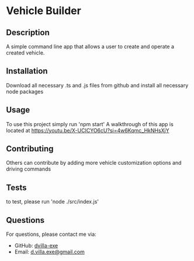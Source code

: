 # Vehicle Builder



## Description
A simple command line app that allows a user to create and operate a created vehicle.

## Installation
Download all necessary .ts and .js files from github and install all necessary node packages

## Usage
To use this project simply run 'npm start' A walkthrough of this app is located at https://youtu.be/X-UCICYO6cU?si=4w6Kqmc_HkNHsXjY

## Contributing
Others can contribute by adding more vehicle customization options and driving commands

## Tests
to test, please run 'node ./src/index.js'



## Questions
For questions, please contact me via:
- GitHub: [dvilla-exe](https://github.com/dvilla-exe)
- Email: d.villa.exe@gmail.com